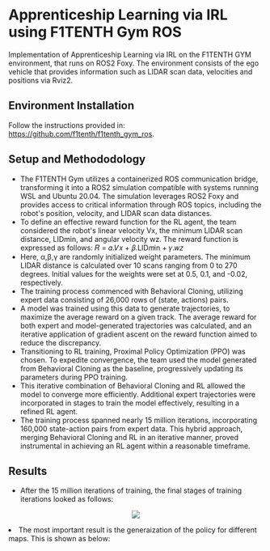 # Apprenticeship Learning via IRL using F1TENTH Gym ROS
Implementation of Apprenticeship Learning via IRL on the F1TENTH GYM environment, that runs on ROS2 Foxy. The environment consists of the ego vehicle that provides information such as LIDAR scan data, velocities and positions via Rviz2.

## Environment Installation
Follow the instructions provided in: https://github.com/f1tenth/f1tenth_gym_ros.

## Setup and Methododology
- The F1TENTH Gym utilizes a containerized ROS communication bridge, transforming it into a ROS2 simulation compatible with systems running WSL and Ubuntu 20.04. The simulation leverages ROS2 Foxy and provides access to critical information through ROS topics, including the robot's position, velocity, and LIDAR scan data distances.
- To define an effective reward function for the RL
agent, the team considered the robot's linear velocity
Vx, the minimum LIDAR scan distance, LIDmin, and
angular velocity wz. The reward function is expressed
as follows: 𝑅 = 𝛼.𝑉𝑥 + 𝛽.LID𝑚in + 𝛾.𝑤𝑧 
- Here, α,β,γ are randomly initialized weight parameters. The minimum LIDAR distance is
calculated over 10 scans ranging from 0 to 270 degrees. Initial values for the weights were set at 0.5, 0.1, and -0.02, respectively. 
- The training process commenced with Behavioral Cloning, utilizing expert data consisting of 26,000 rows of (state, actions) pairs.
- A model was trained using this data to generate trajectories, to maximize the average reward on a given track. The average reward for both expert and model-generated trajectories was calculated, and an iterative application of gradient ascent on the reward function aimed to reduce the discrepancy.
- Transitioning to RL training, Proximal Policy Optimization (PPO) was chosen. To expedite
convergence, the team used the model generated from Behavioral Cloning as the baseline, progressively updating its parameters during PPO training. 
- This iterative combination of Behavioral Cloning and RL allowed the model to converge more efficiently. Additional expert trajectories were incorporated in stages to train the model effectively, resulting in a refined RL agent.
- The training process spanned nearly 15 million
iterations, incorporating 160,000 state-action pairs
from expert data. This hybrid approach, merging
Behavioral Cloning and RL in an iterative manner,
proved instrumental in achieving an RL agent within a
reasonable timeframe.

## Results
- After the 15 million iterations of training, the final stages of training iterations looked as follows:
<p align="center">
  <img src = "https://github.com/Badri-R-S/Apprenticeship-Learning-via-IRL-F1TENTH-GYM/blob/master/Results/Final_training_iterations.mp4"
    </p?
- The policy was tested on the same map and the result is as follows:

- The most important result is the generaization of the policy for different maps. This is shown as below:
